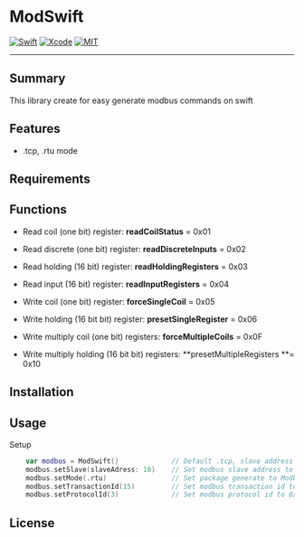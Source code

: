 # ModSwift
[![Swift](https://img.shields.io/badge/Swift-4.1-orange.svg)](https://swift.org)
[![Xcode](https://img.shields.io/badge/Xcode-9.4-blue.svg)](https://developer.apple.com/xcode)
[![MIT](https://img.shields.io/badge/License-MIT-red.svg)](https://opensource.org/licenses/MIT)
____

## Summary
This library create for easy generate modbus commands on swift

## Features
- .tcp, .rtu mode

## Requirements


## Functions
- Read coil (one bit) register: **readCoilStatus** = 0x01
- Read discrete (one bit) register: **readDiscreteInputs** = 0x02
- Read holding (16 bit) register: **readHoldingRegisters** = 0x03
- Read input (16 bit) register: **readInputRegisters** = 0x04

- Write coil (one bit) register: **forceSingleCoil** = 0x05
- Write holding (16 bit bit) register: **presetSingleRegister** = 0x06

- Write multiply coil (one bit) registers: **forceMultipleCoils** = 0x0F
- Write multiply holding (16 bit bit) registers: **presetMultipleRegisters **= 0x10


## Installation


## Usage
Setup
```swift
    var modbus = ModSwift()             // Default .tcp, slave address = 0x00
    modbus.setSlave(slaveAdress: 10)    // Set modbus slave address to 0x0A
    modbus.setMode(.rtu)                // Set package generate to ModbusRTU mode
    modbus.setTransactionId(15)         // Set modbus transaction id to 0x000E (just in .tcp mode)
    modbus.setProtocolId(3)             // Set modbus protocol id to 0x0003 (just in .tcp mode)
```

## License

